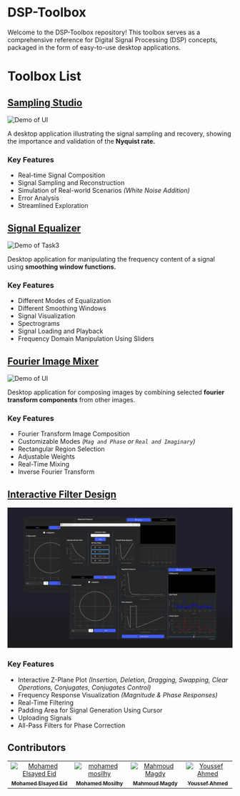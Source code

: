 # DSP-Toolbox

Welcome to the DSP-Toolbox repository! This toolbox serves as a comprehensive reference for Digital Signal Processing (DSP) concepts, packaged in the form of easy-to-use desktop applications.

# Toolbox List 
## [Sampling Studio](https://github.com/joyou159/Sampling-Studio)
![Demo of UI](https://github.com/MohamedMandour10/Sampling-Studio/assets/115044826/50688bed-4c19-46b1-a77e-f32f2f5896f8)

A desktop application illustrating the signal sampling and recovery, showing the importance and validation of the **Nyquist rate.**

### Key Features
- Real-time Signal Composition
- Signal Sampling and Reconstruction
- Simulation of Real-world Scenarios *(White Noise Addition)*
- Error Analysis 
- Streamlined Exploration
 
## [Signal Equalizer](https://github.com/joyou159/Signal-Equalizer)

![Demo of Task3](https://github.com/MohamedMandour10/Signal-Equalizer/assets/115044826/e64d456e-9e9b-4d03-9053-2e4930367ca5)

Desktop application for manipulating the frequency content of a signal using **smoothing window functions.**

### Key Features
- Different Modes of Equalization
- Different Smoothing Windows
- Signal Visualization
- Spectrograms
- Signal Loading and Playback
- Frequency Domain Manipulation Using Sliders  
## [Fourier Image Mixer](https://github.com/joyou159/Fourier-Image-Mixer)

![Demo of UI](https://github.com/MohamedMandour10/Fourier-Image-Mixer/assets/115044826/6a6c859e-4838-45cb-bd8e-0db4bcea9e5f)

Desktop application for composing images by combining selected **fourier transform components** from other images.

### Key Features
- Fourier Transform Image Composition
- Customizable Modes *(`Mag and Phase` or `Real and Imaginary`)*
- Rectangular Region Selection
- Adjustable Weights
- Real-Time Mixing
- Inverse Fourier Transform 

## [Interactive Filter Design](https://github.com/joyou159/Realtime_Digital_Filter_Design)
![Demo of UI](README-Assets\Filter_design.png)

### Key Features
- Interactive Z-Plane Plot *(Insertion, Deletion, Dragging, Swapping, Clear Operations, Conjugates, Conjugates Control)*
- Frequency Response Visualization *(Magnitude & Phase Responses)*
- Real-Time Filtering 
- Padding Area for Signal Generation Using Cursor
- Uploading Signals
- All-Pass Filters for Phase Correction


## Contributors <a name = "Contributors"></a>
<table>
  <tr>
    <td align="center">
    <a href="https://github.com/MohamedMandour10" target="_black">
    <img src="https://avatars.githubusercontent.com/u/115044826?v=4" width="150px;" alt="Mohamed Elsayed Eid"/>
    <br />
    <sub><b>Mohamed Elsayed Eid</b></sub></a>
    </td>
    <td align="center">
    <a href="https://github.com/mohamedmosilhy" target="_black">
    <img src="https://avatars.githubusercontent.com/u/93820559?v=4" width="150px;" alt="mohamed mosilhy"/>
    <br />
    <sub><b>Mohamed Mosilhy</b></sub></a>
    </td>
    <td align="center">
    <a href="https://github.com/MahmoudMagdy404" target="_black">
    <img src="https://avatars.githubusercontent.com/u/83336074?v=4" width="150px;" alt="Mahmoud Magdy"/>
    <br />
    <sub><b>Mahmoud Magdy</b></sub></a>
    </td>
    <td align="center">
    <a href="https://github.com/joyou159" target="_black">
    <img src="https://avatars.githubusercontent.com/u/85418161?v=4" width="150px;" alt="Youssef Ahmed"/>
    <br />
    <sub><b>Youssef Ahmed</b></sub></a>
    </td>
      </tr>
